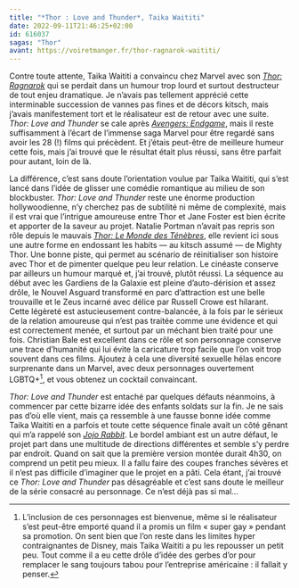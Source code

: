 ```yaml
---
title: "*Thor : Love and Thunder*, Taika Waititi"
date: 2022-09-11T21:46:25+02:00
id: 616037 
sagas: "Thor"
avant: https://voiretmanger.fr/thor-ragnarok-waititi/
---
```


Contre toute attente, Taika Waititi a convaincu chez Marvel avec son *[Thor: Ragnarok](https://voiretmanger.fr/thor-ragnarok-waititi/)* qui se perdait dans un humour trop lourd et surtout destructeur de tout enjeu dramatique. Je n’avais pas tellement apprécié cette interminable succession de vannes pas fines et de décors kitsch, mais j’avais manifestement tort et le réalisateur est de retour avec une suite. *Thor: Love and Thunder* se cale après *‌[Avengers: Endgame](https://voiretmanger.fr/avengers-endgame-russo/)*, mais il reste suffisamment à l’écart de l’immense saga Marvel pour être regardé sans avoir les 28 (!) films qui précèdent. Et j’étais peut-être de meilleure humeur cette fois, mais j’ai trouvé que le résultat était plus réussi, sans être parfait pour autant, loin de là.

La différence, c’est sans doute l’orientation voulue par Taika Waititi, qui s’est lancé dans l’idée de glisser une comédie romantique au milieu de son blockbuster. *Thor: Love and Thunder* reste une énorme production hollywoodienne, n’y cherchez pas de subtilité ni même de complexité, mais il est vrai que l’intrigue amoureuse entre Thor et Jane Foster est bien écrite et apporter de la saveur au projet. Natalie Portman n’avait pas repris son rôle depuis le mauvais *[Thor: Le Monde des Ténèbres](https://voiretmanger.fr/thor-le-monde-des-tenebres-taylor/)*, elle revient ici sous une autre forme en endossant les habits — au kitsch assumé — de Mighty Thor. Une bonne piste, qui permet au scénario de réinitialiser son histoire avec Thor et de pimenter quelque peu leur relation. Le cinéaste conserve par ailleurs un humour marqué et, j’ai trouvé, plutôt réussi. La séquence au début avec les Gardiens de la Galaxie est pleine d’auto-dérision et assez drôle, le Nouvel Asguard transformé en parc d’attraction est une belle trouvaille et le Zeus incarné avec délice par Russell Crowe est hilarant. Cette légèreté est astucieusement contre-balancée, à la fois par le sérieux de la relation amoureuse qui n’est pas traitée comme une évidence et qui est correctement menée, et surtout par un méchant bien traité pour une fois. Christian Bale est excellent dans ce rôle et son personnage conserve une trace d’humanité qui lui évite la caricature trop facile que l’on voit trop souvent dans ces films. Ajoutez à cela une diversité sexuelle hélas encore surprenante dans un Marvel, avec deux personnages ouvertement LGBTQ+[^1], et vous obtenez un cocktail convaincant.

*Thor: Love and Thunder* est entaché par quelques défauts néanmoins, à commencer par cette bizarre idée des enfants soldats sur la fin. Je ne sais pas d’où elle vient, mais ça ressemble à une fausse bonne idée comme Taika Waititi en a parfois et toute cette séquence finale avait un côté gênant qui m’a rappelé son *[Jojo Rabbit](https://nicolasfurno.fr/film/jojo-rabbit-waititi/)*. Le bordel ambiant est un autre défaut, le projet part dans une multitude de directions différentes et semble s’y perdre par endroit. Quand on sait que la première version montée durait 4h30, on comprend un petit peu mieux. Il a fallu faire des coupes franches sévères et il n’est pas difficile d’imaginer que le projet en a pâti. Cela étant, j’ai trouvé ce *Thor: Love and Thunder* pas désagréable et c’est sans doute le meilleur de la série consacré au personnage. Ce n’est déjà pas si mal…

[^1]: L’inclusion de ces personnages est bienvenue, même si le réalisateur s’est peut-être emporté quand il a promis un film « super gay » pendant sa promotion. On sent bien que l’on reste dans les limites hyper contraignantes de Disney, mais Taika Waititi a pu les repousser un petit peu. Tout comme il a eu cette drôle d’idée des gerbes d’or pour remplacer le sang toujours tabou pour l’entreprise américaine : il fallait y penser. 